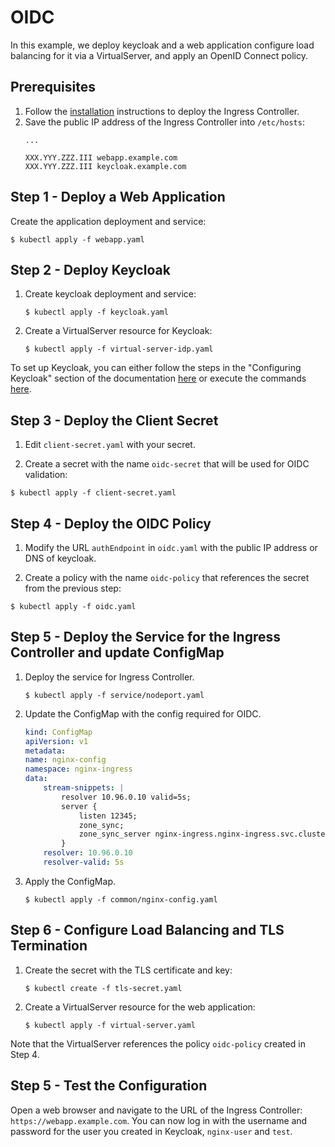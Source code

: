 # OIDC

In this example, we deploy keycloak and a web application configure load balancing for it via a VirtualServer, and apply an OpenID Connect policy.

## Prerequisites

1. Follow the [installation](https://docs.nginx.com/nginx-ingress-controller/installation/installation-with-manifests/) instructions to deploy the Ingress Controller.
1. Save the public IP address of the Ingress Controller into `/etc/hosts`:
    ```
    ...

    XXX.YYY.ZZZ.III webapp.example.com
    XXX.YYY.ZZZ.III keycloak.example.com
    ```

## Step 1 - Deploy a Web Application

Create the application deployment and service:
```
$ kubectl apply -f webapp.yaml
```

## Step 2 - Deploy Keycloak

1. Create keycloak deployment and service:
    ```
    $ kubectl apply -f keycloak.yaml
    ```
1. Create a VirtualServer resource for Keycloak:
    ```
    $ kubectl apply -f virtual-server-idp.yaml
    ```

To set up Keycloak, you can either follow the steps in the "Configuring Keycloak" section of the documentation [here](https://docs.nginx.com/nginx/deployment-guides/single-sign-on/keycloak/#configuring-keycloak) or execute the commands [here](./keycloak_setup.md).


## Step 3 - Deploy the Client Secret

1. Edit `client-secret.yaml` with your secret.

1. Create a secret with the name `oidc-secret` that will be used for OIDC validation:
```
$ kubectl apply -f client-secret.yaml
```

## Step 4 - Deploy the OIDC Policy

1. Modify the URL `authEndpoint` in `oidc.yaml` with the public IP address or DNS of keycloak.

1. Create a policy with the name `oidc-policy` that references the secret from the previous step:
```
$ kubectl apply -f oidc.yaml
```

## Step 5 - Deploy the Service for the Ingress Controller and update ConfigMap
1. Deploy the service for Ingress Controller.
    ```
    $ kubectl apply -f service/nodeport.yaml
    ```
1. Update the ConfigMap with the config required for OIDC.
    ```yaml
    kind: ConfigMap
    apiVersion: v1
    metadata:
    name: nginx-config
    namespace: nginx-ingress
    data:
        stream-snippets: |
            resolver 10.96.0.10 valid=5s;
            server {
                listen 12345;
                zone_sync;
                zone_sync_server nginx-ingress.nginx-ingress.svc.cluster.local:12345 resolve;
            }
        resolver: 10.96.0.10
        resolver-valid: 5s
    ```
1. Apply the ConfigMap.
   ```
   $ kubectl apply -f common/nginx-config.yaml
   ```

## Step 6 - Configure Load Balancing and TLS Termination
1. Create the secret with the TLS certificate and key:
    ```
    $ kubectl create -f tls-secret.yaml
    ```

2. Create a VirtualServer resource for the web application:
    ```
    $ kubectl apply -f virtual-server.yaml
    ```

Note that the VirtualServer references the policy `oidc-policy` created in Step 4.

## Step 5 - Test the Configuration

Open a web browser and navigate to the URL of the Ingress Controller: `https://webapp.example.com`. You can now log in with the username and password for the user you created in Keycloak, `nginx-user` and `test`.

